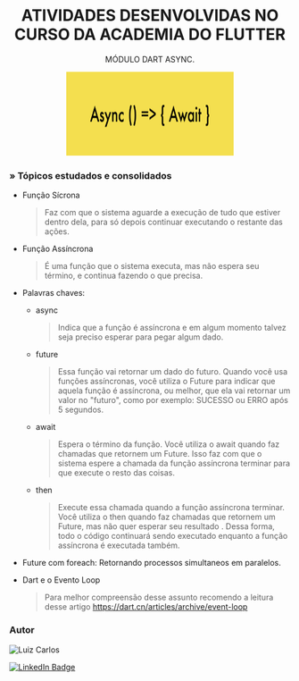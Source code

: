 <h1 align="center">ATIVIDADES DESENVOLVIDAS NO CURSO DA ACADEMIA DO FLUTTER</h1>

<p align="center"> MÓDULO DART ASYNC.</p>

<p align="center">
<img width="300" height="150" src="assets/images/funcoes.png"/>

  

</p>


### » Tópicos estudados e consolidados

- Função Sícrona 
  
  >Faz com que o sistema aguarde a execução de tudo que estiver dentro dela, para só depois continuar executando o restante das ações.
- Função Assíncrona
  >É uma função que o sistema executa, mas não espera seu término, e continua fazendo o que precisa.
- Palavras chaves:
  - async
      > Indica que a função é assíncrona e em algum momento talvez seja preciso esperar para pegar algum dado.
  - future
      > Essa função vai retornar um dado do futuro.
      > Quando você usa funções assíncronas, você utiliza o Future para indicar que aquela função é assíncrona, ou melhor, que ela vai retornar um valor no "futuro", como por exemplo: SUCESSO ou ERRO após 5 segundos.
  - await
      > Espera o término da função.
      > Você utiliza o await quando faz chamadas que retornem um Future. Isso faz com que o sistema espere a chamada da função assíncrona terminar para que execute o resto das coisas.
  - then
      > Execute essa chamada quando a função assíncrona terminar.
      > Você utiliza o then quando faz chamadas que retornem um Future, mas não quer esperar seu resultado .
      > Dessa forma, todo o código continuará sendo executado enquanto a função assíncrona é executada também.
- Future com foreach: Retornando processos simultaneos em paralelos.

- Dart e o Evento Loop 
  >   Para melhor compreensão desse assunto recomendo a leitura desse artigo https://dart.cn/articles/archive/event-loop

### Autor

<img alt="Luiz Carlos" title="Luiz Carlos" src="https://avatars.githubusercontent.com/u/29442285?s=96&v=4" height="100" width="100" />

[![LinkedIn Badge](https://img.shields.io/badge/-LUIZ_CARLOS-blue?style=flat-square&logo=Linkedin&logoColor=white&link=https://www.linkedin.com/in/luizzlcs/)](https://www.linkedin.com/in/luizzlcs/)

